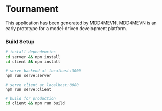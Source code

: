 # Tournament
This application has been generated by MDD4MEVN.
MDD4MEVN is an early prototype for a model-driven development platform.
### Build Setup
``` bash
# install dependencies
cd server && npm install
cd client && npm install

# serve backend at localhost:3000
npm run serve:server

# serve client at localhost:8080
npm run serve:client

# build for production
cd client && npm run build
```
